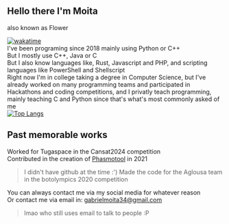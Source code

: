 ## Hello there I'm Moita 
also known as Flower <br>
<!--START_SECTION:API_BASE_URL-->
<!--END_SECTION:API_BASE_URL-->
[![wakatime](https://wakatime.com/badge/user/018c5f4c-ed23-48f0-a030-9ab7b88e3b28.svg)](https://wakatime.com/@018c5f4c-ed23-48f0-a030-9ab7b88e3b28) <br>
I've been programing since 2018 mainly using Python or C++ <br>
But I mostly use C++, Java or C <br>
But I also know languages like, Rust, Javascript and PHP, and scripting languages like PowerShell and Shellscript <br>
Right now I'm in college taking a degree in Computer Science, but I've already worked on many programming teams and participated in Hackathons and coding competitions, and I privatly teach programming, mainly teaching C and Python since that's what's most commonly asked of me <br>
[![Top Langs](https://github-readme-stats.vercel.app/api/top-langs/?username=Flower804&layout=compact)](https://github.com/anuraghazra/github-readme-stats)
<br>
## Past memorable works
Worked for Tugaspace in the Cansat2024 competition <br>
Contributed in the creation of [Phasmotool](https://github.com/MayD524/PhasmoTool?tab=readme-ov-file) in 2021 <br>
  > I didn't have github at the time :')
Made the code for the Aglousa team in the botolympics 2020 competition <br>

You can always contact me via my social media for whatever reason <br>
Or contact me via email in: gabrielmoita34@gmail.com <br>
> lmao who still uses email to talk to people :P
